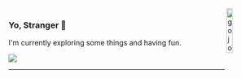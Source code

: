 
<div>
  <img height="15%" width="15%" align="right" src="https://cdn.discordapp.com/attachments/400841010894209034/1217485184857931826/cat_gojo_3.jpg?ex=6604326f&is=65f1bd6f&hm=b3aa15b00d376ef603d0dc233334ef91326317e2362ec3ccea7a292cb74790c5" alt="gojo"/>
</div>

<!-- src="https://cdn.discordapp.com/attachments/835228000345784331/1072262679860879360/cat_gojo_3.jpg" -->

### Yo, Stranger 🐲
 I'm currently exploring some things and having fun.


<p>
  <a href="https://skillicons.dev">
    <img src="https://skillicons.dev/icons?i=js,ts,docker" />
  </a>
</p>

---
<!--<div> -->
<!--   https://skillicons.dev/ -->
  <!-- <img height="30" width="30" src="https://cdn.jsdelivr.net/gh/devicons/devicon/icons/javascript/javascript-plain.svg" alt="JavaScript" /> -->
<!-- </div> -->

<!-- <div> -->
<!--   <img height="170em" src="https://github-readme-stats.vercel.app/api/top-langs/?username=ViniciusCaique&layout=compact&langs_count=6&theme=tokyonight" /> -->
<!--   </br> -->
<!-- </div> -->

<!-- <div>
  <a href="https://www.linkedin.com/in/vinicius-caique/"> 
    <img src="https://img.shields.io/badge/LinkedIn-0077B5?style=for-the-badge&logo=linkedin&logoColor=white" alt="Linkedin" />
  <a/>
</div> -->
 
